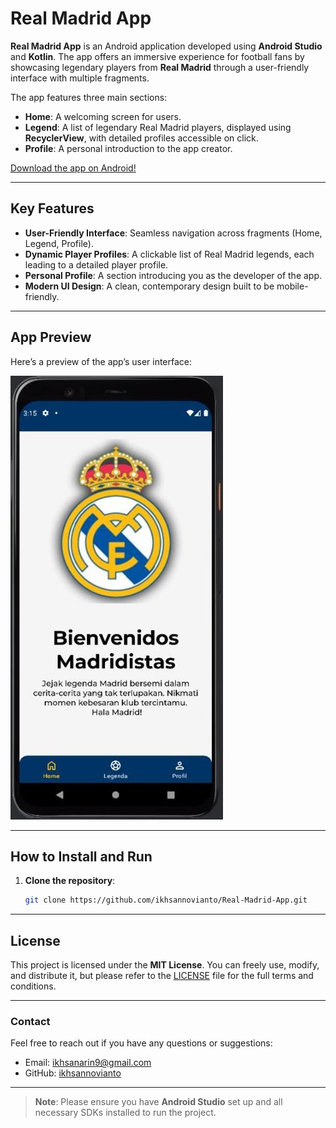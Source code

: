 # Real Madrid App

**Real Madrid App** is an Android application developed using **Android Studio** and **Kotlin**. The app offers an immersive experience for football fans by showcasing legendary players from **Real Madrid** through a user-friendly interface with multiple fragments.

The app features three main sections:
- **Home**: A welcoming screen for users.
- **Legend**: A list of legendary Real Madrid players, displayed using **RecyclerView**, with detailed profiles accessible on click.
- **Profile**: A personal introduction to the app creator.

[Download the app on Android!](#)

---

## Key Features

- **User-Friendly Interface**: Seamless navigation across fragments (Home, Legend, Profile).
- **Dynamic Player Profiles**: A clickable list of Real Madrid legends, each leading to a detailed player profile.
- **Personal Profile**: A section introducing you as the developer of the app.
- **Modern UI Design**: A clean, contemporary design built to be mobile-friendly.

---

## App Preview

Here’s a preview of the app’s user interface:

![Real Madrid App Preview](docs-image/preview-app.jpg)

---

## How to Install and Run

1. **Clone the repository**:
   ```bash
   git clone https://github.com/ikhsannovianto/Real-Madrid-App.git

---

## License

This project is licensed under the **MIT License**. You can freely use, modify, and distribute it, but please refer to the [LICENSE](LICENSE) file for the full terms and conditions.

---

### Contact

Feel free to reach out if you have any questions or suggestions:

- Email: ikhsanarin9@gmail.com
- GitHub: [ikhsannovianto](https://github.com/ikhsannovianto)

---

> **Note**: Please ensure you have **Android Studio** set up and all necessary SDKs installed to run the project.
